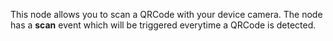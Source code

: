 This node allows you to scan a QRCode with your device camera. The node has a **scan** event which will be triggered everytime a QRCode is detected.
